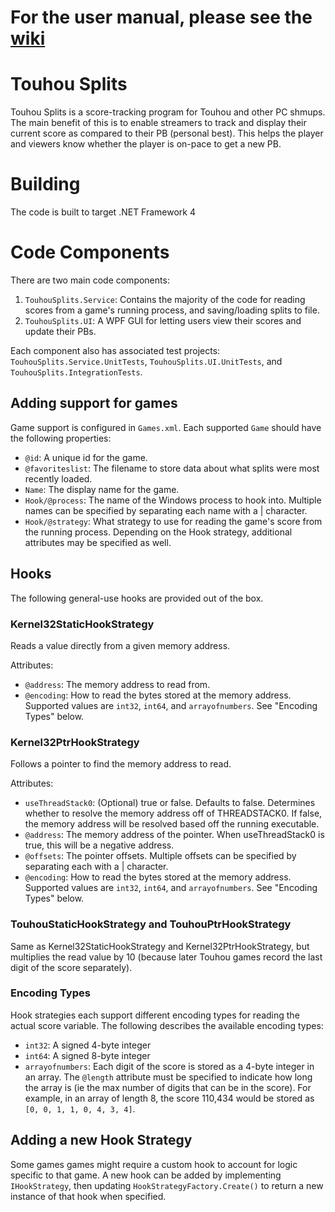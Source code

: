 # For the user manual, please see the [wiki](https://github.com/mpostermann/touhousplits/wiki)

# Touhou Splits

Touhou Splits is a score-tracking program for Touhou and other PC shmups. The main benefit of this is to enable streamers to track and display
their current score as compared to their PB (personal best). This helps the player and viewers know whether the player is on-pace to get a new PB.

# Building

The code is built to target .NET Framework 4

# Code Components

There are two main code components:

1. `TouhouSplits.Service`: Contains the majority of the code for reading scores from a game's running process, and saving/loading splits to file.
2. `TouhouSplits.UI`: A WPF GUI for letting users view their scores and update their PBs.

Each component also has associated test projects: `TouhouSplits.Service.UnitTests`, `TouhouSplits.UI.UnitTests`, and `TouhouSplits.IntegrationTests`.

## Adding support for games

Game support is configured in `Games.xml`. Each supported `Game` should have the following properties:

* `@id`: A unique id for the game.
* `@favoriteslist`: The filename to store data about what splits were most recently loaded.
* `Name`: The display name for the game.
* `Hook/@process`: The name of the Windows process to hook into. Multiple names can be specified by separating each name with a | character.
* `Hook/@strategy`: What strategy to use for reading the game's score from the running process.
Depending on the Hook strategy, additional attributes may be specified as well.

## Hooks

The following general-use hooks are provided out of the box.

### Kernel32StaticHookStrategy

Reads a value directly from a given memory address.

Attributes:
* `@address`: The memory address to read from.
* `@encoding`: How to read the bytes stored at the memory address. Supported values are `int32`, `int64`, and `arrayofnumbers`. See "Encoding Types" below.

### Kernel32PtrHookStrategy

Follows a pointer to find the memory address to read.

Attributes:
* `useThreadStack0`: (Optional) true or false. Defaults to false. Determines whether to resolve the memory address off of THREADSTACK0. If false, the memory address will be resolved based off the running executable.
* `@address`: The memory address of the pointer. When useThreadStack0 is true, this will be a negative address.
* `@offsets`: The pointer offsets. Multiple offsets can be specified by separating each with a | character.
* `@encoding`: How to read the bytes stored at the memory address. Supported values are `int32`, `int64`, and `arrayofnumbers`. See "Encoding Types" below.

### TouhouStaticHookStrategy and TouhouPtrHookStrategy

Same as Kernel32StaticHookStrategy and Kernel32PtrHookStrategy, but multiplies the read value by 10 (because later Touhou games record the last digit of the score separately).

### Encoding Types

Hook strategies each support different encoding types for reading the actual score variable. The following describes the available encoding types:
* `int32`: A signed 4-byte integer
* `int64`: A signed 8-byte integer
* `arrayofnumbers`: Each digit of the score is stored as a 4-byte integer in an array. The `@length` attribute must be specified to indicate how long the array is (ie the max number of digits that can be in the score).
For example, in an array of length 8, the score 110,434 would be stored as `[0, 0, 1, 1, 0, 4, 3, 4]`.


## Adding a new Hook Strategy

Some games games might require a custom hook to account for logic specific to that game. A new hook can be added by implementing `IHookStrategy`,
then updating `HookStrategyFactory.Create()` to return a new instance of that hook when specified.
